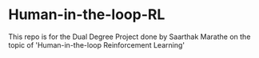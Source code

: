 # Human-in-the-loop-RL
This repo is for the Dual Degree Project done by Saarthak Marathe on the topic of 'Human-in-the-loop Reinforcement Learning'
